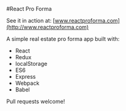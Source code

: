 #React Pro Forma

See it in action at: [www.reactproforma.com](http://www.reactproforma.com)

A simple real estate pro forma app built with:
 - React
 - Redux
 - localStorage
 - ES6
 - Express
 - Webpack
 - Babel

Pull requests welcome!
